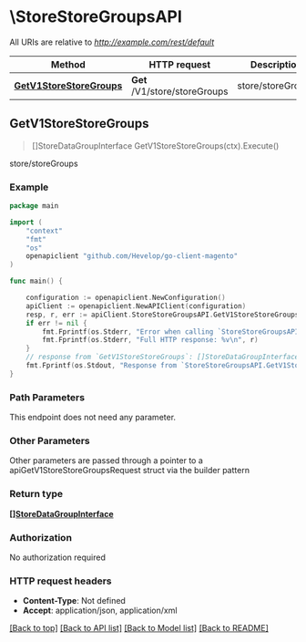 # \StoreStoreGroupsAPI

All URIs are relative to *http://example.com/rest/default*

Method | HTTP request | Description
------------- | ------------- | -------------
[**GetV1StoreStoreGroups**](StoreStoreGroupsAPI.md#GetV1StoreStoreGroups) | **Get** /V1/store/storeGroups | store/storeGroups



## GetV1StoreStoreGroups

> []StoreDataGroupInterface GetV1StoreStoreGroups(ctx).Execute()

store/storeGroups



### Example

```go
package main

import (
	"context"
	"fmt"
	"os"
	openapiclient "github.com/Hevelop/go-client-magento"
)

func main() {

	configuration := openapiclient.NewConfiguration()
	apiClient := openapiclient.NewAPIClient(configuration)
	resp, r, err := apiClient.StoreStoreGroupsAPI.GetV1StoreStoreGroups(context.Background()).Execute()
	if err != nil {
		fmt.Fprintf(os.Stderr, "Error when calling `StoreStoreGroupsAPI.GetV1StoreStoreGroups``: %v\n", err)
		fmt.Fprintf(os.Stderr, "Full HTTP response: %v\n", r)
	}
	// response from `GetV1StoreStoreGroups`: []StoreDataGroupInterface
	fmt.Fprintf(os.Stdout, "Response from `StoreStoreGroupsAPI.GetV1StoreStoreGroups`: %v\n", resp)
}
```

### Path Parameters

This endpoint does not need any parameter.

### Other Parameters

Other parameters are passed through a pointer to a apiGetV1StoreStoreGroupsRequest struct via the builder pattern


### Return type

[**[]StoreDataGroupInterface**](StoreDataGroupInterface.md)

### Authorization

No authorization required

### HTTP request headers

- **Content-Type**: Not defined
- **Accept**: application/json, application/xml

[[Back to top]](#) [[Back to API list]](../README.md#documentation-for-api-endpoints)
[[Back to Model list]](../README.md#documentation-for-models)
[[Back to README]](../README.md)

